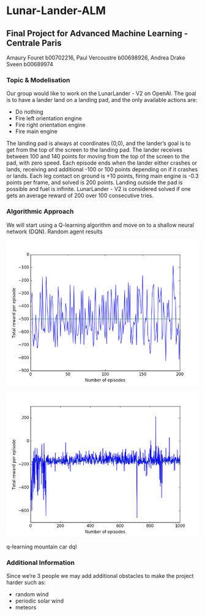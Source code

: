 # Lunar-Lander-ALM
## Final Project for Advanced Machine Learning - Centrale Paris

Amaury Fouret b00702216, Paul Vercoustre b00698926, Andrea Drake Sveen b00689974

### Topic & Modelisation
Our group would like to work on the LunarLander - V2 on OpenAI. The goal is to have a lander
land on a landing pad, and the only available actions are:
- Do nothing
- Fire left orientation engine
- Fire right orientation engine
- Fire main engine

The landing pad is always at coordinates (0,0), and the lander’s goal is to get from the top of the
screen to the landing pad. The lander receives between 100 and 140 points for moving from the
top of the screen to the pad, with zero speed. Each episode ends when the lander either crashes
or lands, receiving and additional -100 or 100 points depending on if it crashes or lands. Each
leg contact on ground is +10 points, firing main engine is -0.3 points per frame, and solved is 200
points. Landing outside the pad is possible and fuel is infinite. LunarLander - V2 is considered
solved if one gets an average reward of 200 over 100 consecutive tries.
### Algorithmic Approach
We will start using a Q-learning algorithm and move on to a shallow neural network (DQN).
Random agent results

![image of reward for random agent](https://github.com/paulvercoustre/Lunar-Lander-ALM/blob/master/img/Random_Agent.png)

![image of reward kernel 1bin](https://github.com/paulvercoustre/Lunar-Lander-ALM/blob/master/img/Qlearning_Agent_Kernel_1bin.png)

q-learning
mountain car
dql
### Additional Information
Since we’re 3 people we may add additional obstacles to make the project harder such as:
- random wind
- periodic solar wind
- meteors
